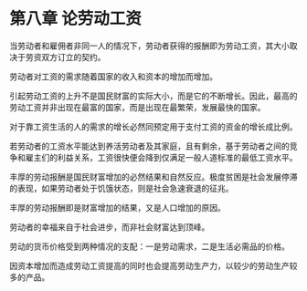 # 第八章 论劳动工资



当劳动者和雇佣者非同一人的情况下，劳动者获得的报酬即为劳动工资，其大小取决于劳资双方订立的契约。



劳动者对工资的需求随着国家的收入和资本的增加而增加。



引起劳动工资的上升不是国民财富的实际大小，而是它的不断增长。因此，最高的劳动工资并非出现在最富的国家，而是出现在最繁荣，发展最快的国家。



对于靠工资生活的人的需求的增长必然同预定用于支付工资的资金的增长成比例。



若劳动者的工资水平能达到养活劳动者及其家庭，且有剩余，基于劳动者之间的竞争和雇主们的利益关系，工资很快便会降到仅满足一般人道标准的最低工资水平。



丰厚的劳动报酬是国民财富增加的必然结果和自然反应。极度贫困是社会发展停滞的表现，如果劳动者处于饥饿状态，则是社会急速衰退的征兆。



丰厚的劳动报酬即是财富增加的结果，又是人口增加的原因。



劳动者的幸福来自于社会进步，而非社会财富达到顶峰。



劳动的货币价格受到两种情况的支配：一是劳动需求，二是生活必需品的价格。



因资本增加而造成劳动工资提高的同时也会提高劳动生产力，以较少的劳动生产较多的产品。